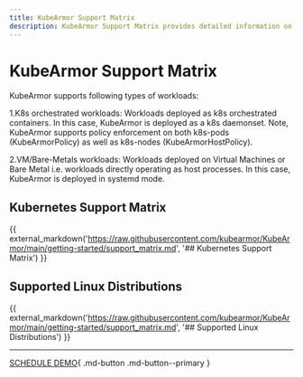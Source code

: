 ```yaml
---
title: KubeArmor Support Matrix
description: KubeArmor Support Matrix provides detailed information on the supported workloads and Linux distributions.
---
```


# KubeArmor Support Matrix

KubeArmor supports following types of workloads:

1.K8s orchestrated workloads: Workloads deployed as k8s orchestrated containers. In this case, KubeArmor is deployed as a k8s daemonset. Note, KubeArmor supports policy enforcement on both k8s-pods (KubeArmorPolicy) as well as k8s-nodes (KubeArmorHostPolicy).

2.VM/Bare-Metals workloads: Workloads deployed on Virtual Machines or Bare Metal i.e. workloads directly operating as host processes. In this case, KubeArmor is deployed in systemd mode.


## Kubernetes Support Matrix
{{ external_markdown('https://raw.githubusercontent.com/kubearmor/KubeArmor/main/getting-started/support_matrix.md', '## Kubernetes Support Matrix') }}

## Supported Linux Distributions
{{ external_markdown('https://raw.githubusercontent.com/kubearmor/KubeArmor/main/getting-started/support_matrix.md', '## Supported Linux Distributions') }}
- - -
[SCHEDULE DEMO](https://www.accuknox.com/contact-us){ .md-button .md-button--primary }